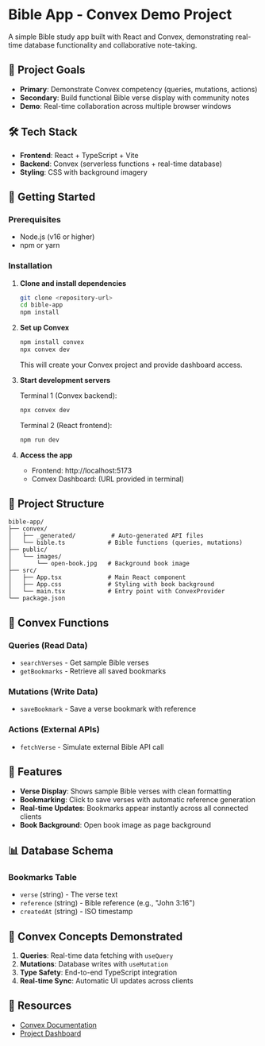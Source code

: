 # Bible App - Convex Demo Project

A simple Bible study app built with React and Convex, demonstrating real-time database functionality and collaborative note-taking.

## 🎯 Project Goals

- **Primary**: Demonstrate Convex competency (queries, mutations, actions)
- **Secondary**: Build functional Bible verse display with community notes
- **Demo**: Real-time collaboration across multiple browser windows

## 🛠️ Tech Stack

- **Frontend**: React + TypeScript + Vite
- **Backend**: Convex (serverless functions + real-time database)
- **Styling**: CSS with background imagery

## 🚀 Getting Started

### Prerequisites
- Node.js (v16 or higher)
- npm or yarn

### Installation

1. **Clone and install dependencies**
   ```bash
   git clone <repository-url>
   cd bible-app
   npm install
   ```

2. **Set up Convex**
   ```bash
   npm install convex
   npx convex dev
   ```
   This will create your Convex project and provide dashboard access.

3. **Start development servers**
   
   Terminal 1 (Convex backend):
   ```bash
   npx convex dev
   ```
   
   Terminal 2 (React frontend):
   ```bash
   npm run dev
   ```

4. **Access the app**
   - Frontend: http://localhost:5173
   - Convex Dashboard: (URL provided in terminal)

## 📁 Project Structure

```
bible-app/
├── convex/
│   ├── _generated/          # Auto-generated API files
│   └── bible.ts            # Bible functions (queries, mutations)
├── public/
│   └── images/
│       └── open-book.jpg   # Background book image
├── src/
│   ├── App.tsx             # Main React component
│   ├── App.css             # Styling with book background
│   └── main.tsx            # Entry point with ConvexProvider
└── package.json
```

## 🔧 Convex Functions

### Queries (Read Data)
- `searchVerses` - Get sample Bible verses
- `getBookmarks` - Retrieve all saved bookmarks

### Mutations (Write Data)  
- `saveBookmark` - Save a verse bookmark with reference

### Actions (External APIs)
- `fetchVerse` - Simulate external Bible API call

## 🎨 Features

- **Verse Display**: Shows sample Bible verses with clean formatting
- **Bookmarking**: Click to save verses with automatic reference generation
- **Real-time Updates**: Bookmarks appear instantly across all connected clients
- **Book Background**: Open book image as page background

## 📊 Database Schema

### Bookmarks Table
- `verse` (string) - The verse text
- `reference` (string) - Bible reference (e.g., "John 3:16")
- `createdAt` (string) - ISO timestamp

## 🎯 Convex Concepts Demonstrated

1. **Queries**: Real-time data fetching with `useQuery`
2. **Mutations**: Database writes with `useMutation` 
3. **Type Safety**: End-to-end TypeScript integration
4. **Real-time Sync**: Automatic UI updates across clients

## 🔗 Resources

- [Convex Documentation](https://docs.convex.dev)
- [Project Dashboard](https://dashboard.convex.dev)